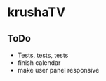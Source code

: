 krushaTV
========
ToDo
--------
* Tests, tests, tests
* finish calendar
* make user panel responsive
